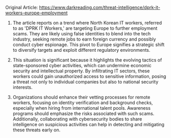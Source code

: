 Original Article: https://www.darkreading.com/threat-intelligence/dprk-it-workers-europe-employment

1) The article reports on a trend where North Korean IT workers, referred to as 'DPRK IT Workers,' are targeting Europe to further employment scams. They are likely using false identities to blend into the tech industry, seeking remote jobs to earn foreign currency and possibly conduct cyber espionage. This pivot to Europe signifies a strategic shift to diversify targets and exploit different regulatory environments.

2) This situation is significant because it highlights the evolving tactics of state-sponsored cyber activities, which can undermine economic security and intellectual property. By infiltrating IT sectors, these workers could gain unauthorized access to sensitive information, posing a threat not only to individual companies but also to national security interests.

3) Organizations should enhance their vetting processes for remote workers, focusing on identity verification and background checks, especially when hiring from international talent pools. Awareness programs should emphasize the risks associated with such scams. Additionally, collaborating with cybersecurity bodies to share intelligence on suspicious activities can help in detecting and mitigating these threats early on.